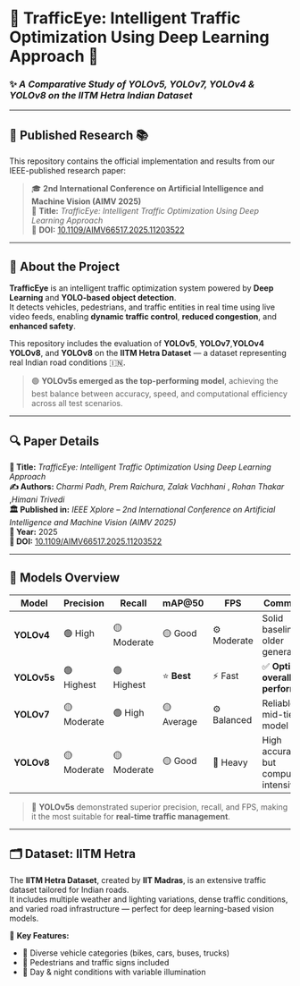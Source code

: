 # 🚦 TrafficEye: Intelligent Traffic Optimization Using Deep Learning Approach 🧠  
### ✨ *A Comparative Study of YOLOv5, YOLOv7, YOLOv4 & YOLOv8 on the IITM Hetra Indian Dataset*

---

## 🧾 Published Research 📚  
This repository contains the official implementation and results from our IEEE-published research paper:

> 🎓 **2nd International Conference on Artificial Intelligence and Machine Vision (AIMV 2025)**  
> 📄 **Title:** *TrafficEye: Intelligent Traffic Optimization Using Deep Learning Approach*  
> 🔗 **DOI:** [10.1109/AIMV66517.2025.11203522](https://doi.org/10.1109/AIMV66517.2025.11203522)

---

## 🧠 About the Project  

**TrafficEye** is an intelligent traffic optimization system powered by **Deep Learning** and **YOLO-based object detection**.  
It detects vehicles, pedestrians, and traffic entities in real time using live video feeds, enabling **dynamic traffic control**, **reduced congestion**, and **enhanced safety**.

This repository includes the evaluation of **YOLOv5**, **YOLOv7**,**YOLOv4** **YOLOv8**, and  **YOLOv8** on the **IITM Hetra Dataset** — a dataset representing real Indian road conditions 🇮🇳.  

> 🟢 **YOLOv5s emerged as the top-performing model**, achieving the best balance between accuracy, speed, and computational efficiency across all test scenarios.

---

## 🔍 Paper Details  

**📘 Title:** *TrafficEye: Intelligent Traffic Optimization Using Deep Learning Approach*  
**✍️ Authors:** *Charmi Padh*, *Prem Raichura*, *Zalak Vachhani* , *Rohan Thakar* ,*Himani Trivedi*   
**🏛️ Published in:** *IEEE Xplore – 2nd International Conference on Artificial Intelligence and Machine Vision (AIMV 2025)*  
**📅 Year:** 2025  
**🔗 DOI:** [10.1109/AIMV66517.2025.11203522](https://doi.org/10.1109/AIMV66517.2025.11203522)

---

## 🧩 Models Overview  

| Model       | Precision   | Recall      | mAP@50     | FPS         | Comment                              |
| ----------- | ----------- | ----------- | ---------- | ----------- | ------------------------------------ |
| **YOLOv4**  | 🟢 High     | 🟡 Moderate | 🟡 Good    | ⚙️ Moderate | Solid baseline, older generation     |
| **YOLOv5s** | 🟢 Highest  | 🟢 Highest  | ⭐ **Best** | ⚡ Fast      | ✅ **Optimal overall performer**   |
| **YOLOv7**  | 🟡 Moderate | 🟢 High     | 🟡 Average | ⚙️ Balanced | Reliable mid-tier model              |
| **YOLOv8**  | 🟡 Moderate | 🟡 Moderate | 🟡 Good    | 🔺 Heavy    | High accuracy, but compute-intensive |



> 🥇 **YOLOv5s** demonstrated superior precision, recall, and FPS, making it the most suitable for **real-time traffic management**.

---

## 🗂️ Dataset: IITM Hetra  

The **IITM Hetra Dataset**, created by **IIT Madras**, is an extensive traffic dataset tailored for Indian roads.  
It includes multiple weather and lighting variations, dense traffic conditions, and varied road infrastructure — perfect for deep learning-based vision models.

📍 **Key Features:**  
- 🚗 Diverse vehicle categories (bikes, cars, buses, trucks)  
- 🚸 Pedestrians and traffic signs included  
- 🌆 Day & night conditions with variable illumination
